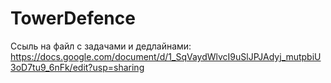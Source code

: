 # TowerDefence
Ссыль на файл с задачами и дедлайнами: https://docs.google.com/document/d/1_SqVaydWlvcI9uSlJPJAdyj_mutpbiU3oD7tu9_6nFk/edit?usp=sharing
